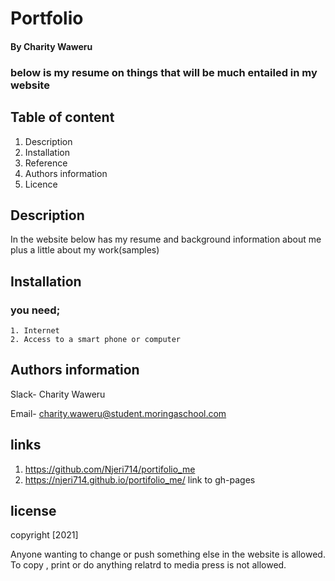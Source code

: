 # Portfolio

#### By Charity Waweru
 ### below is my resume on things that will be much entailed in my website

 ## Table of content

 1. Description
 2. Installation
 3. Reference
 4. Authors information
 5. Licence


## Description
In the website below has my resume and background information about me plus a little about my work(samples)

## Installation
 ### you need;
    1. Internet
    2. Access to a smart phone or computer

## Authors information
Slack- Charity Waweru

Email- charity.waweru@student.moringaschool.com

 ## links
  1. https://github.com/Njeri714/portifolio_me 
  2. https://njeri714.github.io/portifolio_me/   link to gh-pages

 ## license
copyright [2021]

Anyone wanting to change or push something else in the website is allowed.
To copy , print or do anything relatrd to media press is not allowed.